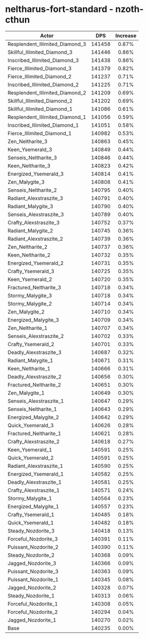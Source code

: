 # neltharus-fort-standard - nzoth-cthun
| Actor | DPS | Increase |
|---|:---:|:---:|
|Resplendent_Illimited_Diamond_3|141458|0.87%|
|Skillful_Illimited_Diamond_3|141446|0.86%|
|Inscribed_Illimited_Diamond_3|141438|0.86%|
|Fierce_Illimited_Diamond_3|141379|0.82%|
|Fierce_Illimited_Diamond_2|141237|0.71%|
|Inscribed_Illimited_Diamond_2|141225|0.71%|
|Resplendent_Illimited_Diamond_2|141209|0.69%|
|Skillful_Illimited_Diamond_2|141202|0.69%|
|Skillful_Illimited_Diamond_1|141086|0.61%|
|Resplendent_Illimited_Diamond_1|141056|0.59%|
|Inscribed_Illimited_Diamond_1|141051|0.58%|
|Fierce_Illimited_Diamond_1|140982|0.53%|
|Zen_Neltharite_3|140863|0.45%|
|Keen_Ysemerald_3|140849|0.44%|
|Senseis_Neltharite_3|140846|0.44%|
|Keen_Neltharite_3|140823|0.42%|
|Energized_Ysemerald_3|140814|0.41%|
|Zen_Malygite_3|140808|0.41%|
|Senseis_Neltharite_2|140795|0.40%|
|Radiant_Alexstraszite_3|140791|0.40%|
|Radiant_Malygite_3|140790|0.40%|
|Senseis_Alexstraszite_3|140789|0.40%|
|Crafty_Alexstraszite_3|140752|0.37%|
|Radiant_Malygite_2|140745|0.36%|
|Radiant_Alexstraszite_2|140739|0.36%|
|Zen_Neltharite_2|140737|0.36%|
|Keen_Neltharite_2|140732|0.35%|
|Energized_Ysemerald_2|140731|0.35%|
|Crafty_Ysemerald_3|140725|0.35%|
|Keen_Ysemerald_2|140720|0.35%|
|Fractured_Neltharite_3|140718|0.34%|
|Stormy_Malygite_3|140718|0.34%|
|Stormy_Malygite_2|140714|0.34%|
|Zen_Malygite_2|140710|0.34%|
|Energized_Malygite_3|140709|0.34%|
|Zen_Neltharite_1|140707|0.34%|
|Senseis_Alexstraszite_2|140702|0.33%|
|Crafty_Ysemerald_2|140701|0.33%|
|Deadly_Alexstraszite_3|140687|0.32%|
|Radiant_Malygite_1|140671|0.31%|
|Keen_Neltharite_1|140666|0.31%|
|Deadly_Alexstraszite_2|140656|0.30%|
|Fractured_Neltharite_2|140651|0.30%|
|Zen_Malygite_1|140649|0.30%|
|Senseis_Alexstraszite_1|140647|0.29%|
|Senseis_Neltharite_1|140643|0.29%|
|Energized_Malygite_2|140642|0.29%|
|Quick_Ysemerald_3|140626|0.28%|
|Fractured_Neltharite_1|140621|0.28%|
|Crafty_Alexstraszite_2|140618|0.27%|
|Keen_Ysemerald_1|140591|0.25%|
|Quick_Ysemerald_2|140591|0.25%|
|Radiant_Alexstraszite_1|140590|0.25%|
|Energized_Ysemerald_1|140582|0.25%|
|Deadly_Alexstraszite_1|140581|0.25%|
|Crafty_Alexstraszite_1|140571|0.24%|
|Stormy_Malygite_1|140564|0.23%|
|Energized_Malygite_1|140557|0.23%|
|Crafty_Ysemerald_1|140485|0.18%|
|Quick_Ysemerald_1|140482|0.18%|
|Steady_Nozdorite_3|140418|0.13%|
|Forceful_Nozdorite_3|140391|0.11%|
|Puissant_Nozdorite_2|140390|0.11%|
|Steady_Nozdorite_2|140368|0.09%|
|Jagged_Nozdorite_3|140366|0.09%|
|Puissant_Nozdorite_3|140363|0.09%|
|Puissant_Nozdorite_1|140345|0.08%|
|Jagged_Nozdorite_2|140328|0.07%|
|Steady_Nozdorite_1|140313|0.06%|
|Forceful_Nozdorite_1|140308|0.05%|
|Forceful_Nozdorite_2|140294|0.04%|
|Jagged_Nozdorite_1|140270|0.02%|
|Base|140235|0.00%|
